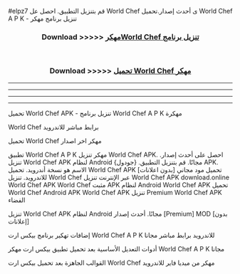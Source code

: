 #elpz7 قم بتنزيل التطبيق. احصل عل World Chef ى أحدث إصدار.تحميل World Chef A P K - تنزيل برنامج مهكر



<div align="center">
<h3>Download >>>>> <a href="https://ar-sites.web.app/?ar= World Chef">مهكرWorld Chef تنزيل برنامج</a></h3><br>

<h3>Download >>>>> <a href="https://ar-sites.web.app/?ar= World Chef">تحميل World Chef مهكر</a></h3>
</div>


----------------------------------------------------------

----------------------------------------------------------

----------------------------------------------------------

----------------------------------------------------------


تحميل World Chef APK - تنزيل برنامج World Chef A P K مهكرة

World Chef برابط مباشر للاندرويد

تحميل World Chef مهكر اخر اصدار

تطبيق World Chef A P K مهكر
تنزيل World Chef APK. احصل على أحدث إصدار.
تنزيل World Chef APK لنظام Android مجانًا.
قم بتنزيل التطبيق. {جودول} APK. الاسم هو نسخة أندرويد.
تحميل World Chef APK [بدون اعلانات]
تحميل مود مجاني للاندرويد.
تنزيل World Chef عبر الإنترنت
تنزيل World Chef APK
download.online World Chef APK
World Chef مثبت APK لنظام Android
World Chef APK
تحميل World Chef Android APK
World Chef APK تنزيل Premium
World Chef APK الفضاء

تنزيل World Chef APK لنظام Android مجانًا. أحدث إصدار [Premium] MOD [بدون إعلانات]

إضافات تهكير برنامج بيكس ارت World Chef A P K للاندرويد برابط مباشر مجانا

أدوات التعديل الأساسية بعد تحميل تطبيق بيكس ارت مهكر World Chef A P K مجانا

القوالب الجاهزة بعد تحميل بيكس ارت World Chef مهكر من ميديا فاير للاندرويد




